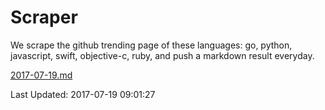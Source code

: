 # Scraper

We scrape the github trending page of these languages: go, python, javascript, swift, objective-c, ruby, and push a markdown result everyday.

[2017-07-19.md](https://github.com/henson/Scraper/blob/master/2017-07-19.md)

Last Updated: 2017-07-19 09:01:27